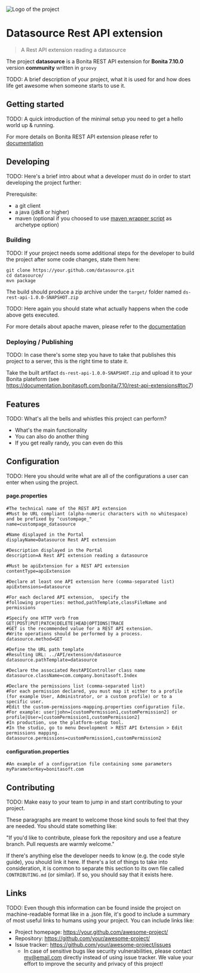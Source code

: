 
![Logo of the project](https://avatars2.githubusercontent.com/u/4619712?s=200&v=4)

# Datasource Rest API extension
> A Rest API extension reading a datasource

The project **datasource** is a Bonita REST API extension for **Bonita 7.10.0** version  **community** written in `groovy`

TODO: A brief description of your project, what it is used for and how does life get
awesome when someone starts to use it.

## Getting started

TODO: A quick introduction of the minimal setup you need to get a hello world up &
running.

For more details on Bonita REST API extension please refer to [documentation](https://documentation.bonitasoft.com/bonita/7.10/rest-api-extensions#)

## Developing
TODO: Here's a brief intro about what a developer must do in order to start developing
the project further:

Prerequisite:

- a git client
- a java (jdk8 or higher)
- maven (optional if you choosed to use [maven wrapper script](https://github.com/takari/maven-wrapper) as archetype option)

### Building

TODO: If your project needs some additional steps for the developer to build the
project after some code changes, state them here:

```shell
git clone https://your.github.com/datasource.git
cd datasource/
mvn package
```

The build should produce a zip archive under the `target/` folder named `ds-rest-api-1.0.0-SNAPSHOT.zip`

TODO: Here again you should state what actually happens when the code above gets
executed.

For more details about apache maven, please refer to the [documentation](https://maven.apache.org/guides/getting-started/)

### Deploying / Publishing

TODO: In case there's some step you have to take that publishes this project to a
server, this is the right time to state it.

Take the built artifact `ds-rest-api-1.0.0-SNAPSHOT.zip` and upload it to your Bonita plateform (see https://documentation.bonitasoft.com/bonita/7.10/rest-api-extensions#toc7)

## Features

TODO: What's all the bells and whistles this project can perform?
* What's the main functionality
* You can also do another thing
* If you get really randy, you can even do this

## Configuration

TODO: Here you should write what are all of the configurations a user can enter when
using the project.

#### page.properties

```properties
#The technical name of the REST API extension
#Must be URL compliant (alpha-numeric characters with no whitespace) and be prefixed by "custompage_"
name=custompage_datasource

#Name displayed in the Portal
displayName=Datasource Rest API extension

#Description displayed in the Portal
description=A Rest API extension reading a datasource

#Must be apiExtension for a REST API extension
contentType=apiExtension

#Declare at least one API extension here (comma-separated list)
apiExtensions=datasource

#For each declared API extension,  specify the
#following properties: method,pathTemplate,classFileName and permissions

#Specify one HTTP verb from GET|POST|PUT|PATCH|DELETE|HEAD|OPTIONS|TRACE
#GET is the recommended value for a REST API extension.
#Write operations should be performed by a process.
datasource.method=GET

#Define the URL path template
#Resulting URL: ../API/extension/datasource
datasource.pathTemplate=datasource

#Declare the associated RestAPIController class name
datasource.className=com.company.bonitasoft.Index

#Declare the permissions list (comma-separated list)
#For each permission declared, you must map it either to a profile (for example User, Administrator, or a custom profile) or to a specific user.
#Edit the custom-permissions-mapping.properties configuration file.
#For example: user|john=[customPermission1,customPermission2] or profile|User=[customPermission1,customPermission2]
#In production, use the platform-setup tool.
#In the studio, go to menu Development > REST API Extension > Edit permissions mapping.
datasource.permissions=customPermission1,customPermission2
```

#### configuration.properties

```properties
#An example of a configuration file containing some parameters
myParameterKey=bonitasoft.com
```

## Contributing

TODO: Make easy to your team to jump in and start contributing to your project.

These paragraphs are meant to welcome those kind souls to feel that they are
needed. You should state something like:

"If you'd like to contribute, please fork the repository and use a feature
branch. Pull requests are warmly welcome."

If there's anything else the developer needs to know (e.g. the code style
guide), you should link it here. If there's a lot of things to take into
consideration, it is common to separate this section to its own file called
`CONTRIBUTING.md` (or similar). If so, you should say that it exists here.

## Links

TODO: Even though this information can be found inside the project on machine-readable
format like in a .json file, it's good to include a summary of most useful
links to humans using your project. You can include links like:

- Project homepage: https://your.github.com/awesome-project/
- Repository: https://github.com/your/awesome-project/
- Issue tracker: https://github.com/your/awesome-project/issues
  - In case of sensitive bugs like security vulnerabilities, please contact
    my@email.com directly instead of using issue tracker. We value your effort
    to improve the security and privacy of this project!
